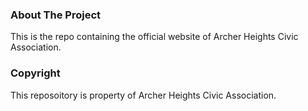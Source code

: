 ### About The Project
This is the repo containing the official website of Archer Heights Civic Association. 

### Copyright 
This reposoitory is property of Archer Heights Civic Association. 